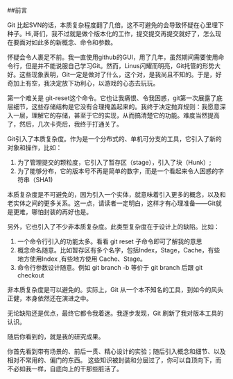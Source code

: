 
##前言

Git 比起SVN的话，本质复杂程度翻了几倍。这不可避免的会导致怀疑在心里埋下种子。Hi,哥们，我不过就是做个版本化的工作，提交提交再提交就好了，怎么现在要面对如此多的新概念、命令和参数。

怀疑会令人裹足不前。我一直使用github的GUI，用了几年，虽然期间需要使用命令行，但是并不能说服自己学习Git。然而，Linus闪耀而明亮，Git托管的形势大好。这些现象表明，Git一定是做对了什么，这个对，是我尚且不知的。于是，好奇加上有空，我决定放下功利心，以游戏的心态去玩玩。

第一个难关是 git-reset这个命令。它也让我痛恨、令我困惑，git第一次展露了底层细节，这些存储结构是它没有合理掩盖起来的。我终于决定抛弃规则：我愿意深入一层，理解它的存储，甚至于它的实现，从而搞清楚它的功能。难度当然提高了，然后，几次卡壳后，我终于打通关了。

Git引入了本质复杂度。作为是一个分布式的、单机可分支的工具，它引入了新的对象和操作，比如：

1. 为了管理提交的颗粒度，它引入了暂存区（stage），引入了块（Hunk）; 
2. 为了能够分布，它的版本号不再是简单的数字，而是一个看起来令人困惑的字符串（SHA1)

本质复杂度是不可避免的，因为引入一个实体，就意味着引入更多的概念，以及和老实体之间的更多关系。这一点，请读者一定明白，这样才有心理准备——Git就是更难，哪怕封装的再好也是。

另外，它也引入了不少非本质复杂度。此类型复杂度在于设计上的缺陷。比如：

1. 一个命令行引入的功能太多。看看 git reset 子命令即可了解我的意思
2. 概念命名随意。比如暂存区有多个名字，包括Index，Stage，Cache，有些地方使用Index
 ,有些地方使用 Cache、Stage。
3. 命令行参数设计随意。例如 git branch -b 等价于 git branch 后跟 git checkout 

非本质复杂度是可以避免的。实际上，Git 从一个本不知名的工具，到如今的风头正健，本身依然还在演进之中。

无论缺陷还是优点，最终它都令我着迷。我逐步发现，Git 刷新了我对版本工具的认识。

随后你看到的，就是我的研究成果。

你首先看到带有场景的、前后一贯、精心设计的实验；随后引入概念和细节、以及相对不常用的、偏门的东西。 这些知识被封装和分层过了，你可以自顶向下，而不必如我一样，自底向上的干那些脏活了。








